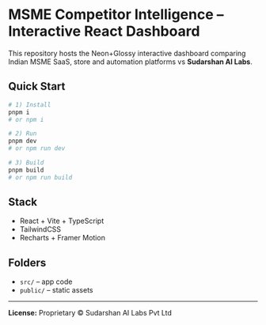 # MSME Competitor Intelligence – Interactive React Dashboard

This repository hosts the Neon+Glossy interactive dashboard comparing Indian MSME SaaS, store and automation platforms vs **Sudarshan AI Labs**.

## Quick Start

```bash
# 1) Install
pnpm i
# or npm i

# 2) Run
pnpm dev
# or npm run dev

# 3) Build
pnpm build
# or npm run build
```

## Stack
- React + Vite + TypeScript
- TailwindCSS
- Recharts + Framer Motion

## Folders
- `src/` – app code
- `public/` – static assets

---
**License:** Proprietary © Sudarshan AI Labs Pvt Ltd

